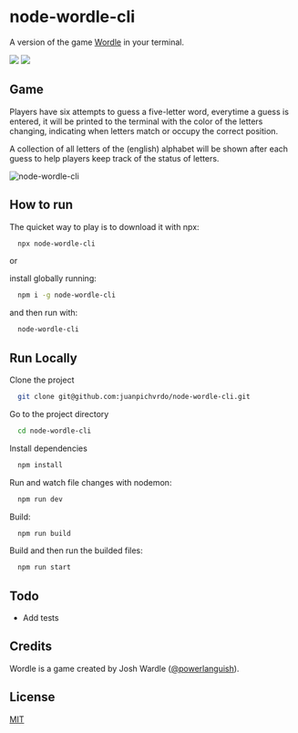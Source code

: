 # node-wordle-cli

A version of the game [Wordle](https://www.nytimes.com/games/wordle/index.html) in your terminal.

[<img src="https://img.shields.io/npm/dt/node-wordle-cli?style=flat-square">](https://www.npmjs.com/package/node-wordle-cli)
[<img src="https://img.shields.io/npm/v/node-wordle-cli?style=flat-square">](https://www.npmjs.com/package/node-wordle-cli)

## Game

Players have six attempts to guess a five-letter word, everytime a guess is entered, it will be printed to the terminal with the color of the letters changing, indicating when letters match or occupy the correct position.

A collection of all letters of the (english) alphabet will be shown after each guess to help players keep track of the status of letters.

![node-wordle-cli](https://user-images.githubusercontent.com/39318627/154184247-54c65250-3d33-44b8-b9e0-e3b33cd66a78.gif)

## How to run

The quicket way to play is to download it with npx:

```bash
  npx node-wordle-cli
```

or

install globally running:

```bash
  npm i -g node-wordle-cli
```

and then run with:

```bash
  node-wordle-cli
```

## Run Locally

Clone the project

```bash
  git clone git@github.com:juanpichvrdo/node-wordle-cli.git
```

Go to the project directory

```bash
  cd node-wordle-cli
```

Install dependencies

```bash
  npm install
```

Run and watch file changes with nodemon:

```bash
  npm run dev
```

Build:

```bash
  npm run build
```

Build and then run the builded files:

```bash
  npm run start
```

## Todo

- Add tests

## Credits

Wordle is a game created by Josh Wardle ([@powerlanguish](https://twitter.com/powerlanguish)).

## License

[MIT](https://github.com/juanpichvrdo/node-wordle-cli/blob/master/LICENSE.md)
